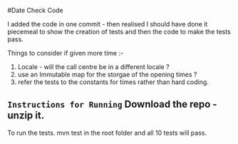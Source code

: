 #Date Check Code

I added the code in one commit - then realised I should have done it piecemeal to show the creation of tests and then the code to make the tests pass. 

Things to consider if given more time :-
1. Locale - will the call centre be in a different locale ? 
1. use an Immutable map for the storgae of the opening times ? 
1. refer the tests to the constants for times rather than hard coding.

`Instructions for Running` 
Download the repo - unzip it. 
---
To run the tests. 
mvn test 
in the root folder and all 10 tests will pass. 
